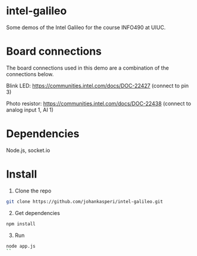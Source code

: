 # intel-galileo
Some demos of the Intel Galileo for the course INFO490 at UIUC.

# Board connections
The board connections used in this demo are a combination of the connections below.

Blink LED: https://communities.intel.com/docs/DOC-22427 (connect to pin 3)

Photo resistor: https://communities.intel.com/docs/DOC-22438 (connect to analog input 1, AI 1)

# Dependencies
Node.js, socket.io

# Install
1. Clone the repo
```bash
git clone https://github.com/johankasperi/intel-galileo.git
```

2. Get dependencies
```bash
npm install
```

3. Run
```bash
node app.js
``